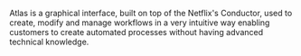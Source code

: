 Atlas is a graphical interface, built on top of the Netflix's Conductor, used to create, modify and manage workflows in a very intuitive way enabling customers to create automated processes without having advanced technical knowledge.